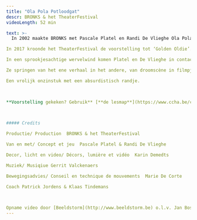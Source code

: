 ```yaml
---
title: "Ola Pola Potloodgat"
descr: BRONKS & het TheaterFestival
videoLength: 52 min

text: >-
  In 2002 maakte BRONKS met Pascale Platel en Randi De Vlieghe Ola Pola Potloodgat. Uitverkochte zalen, ellenlange tournees in binnen- en buitenland én winnaar van de Grote TheaterFestivalprijs.

In 2017 kroonde het TheaterFestival de voorstelling tot ‘Golden Oldie’. Ola Pola Potloodgat werd voor de gelegenheid vanonder het stof gehaald en opnieuw getoond aan een breed publiek.Mensen die de voorstelling ooit zagen herinnerden zich plots weer waarom ze het toen zo goed vonden en een nieuw publiek raakte instant verliefd. Ontdek nu zelf wat Ola Pola Potloodgat zo uniek maakt. Misschien is je volgende kans pas over 15 jaar, aarzel dus niet.

In een sprookjesachtige wervelwind komen Platel en De Vlieghe in contact met zeerovers, piranha’s, krokodillen en olifanten.

Ze springen van het ene verhaal in het andere, van droomscène in filmpje in dansje in gevecht.

Een vrolijk onzinstuk met een absurdistisch randje.

‍

**Voorstelling gekeken? Gebruik** [**de lesmap**](https://www.ccha.be/cms_files/File/Lesmap/Ola%20pola%20def%20lesmap.pdf) **voor nog meer plezier.**

‍

##### Credits

Productie/ Production  BRONKS & het TheaterFestival

Van en met/ Concept et jeu  Pascale Platel & Randi De Vlieghe

Decor, licht en video/ Décors, lumière et vidéo  Karin Demedts

Muziek/ Musiqiue Gerrit Valckenaers

Bewegingsadvies/ Conseil en technique de mouvements  Marie De Corte

Coach Patrick Jordens & Klaas Tindemans

‍

Opname video door [Beeldstorm](http://www.beeldstorm.be) o.l.v. Jan Bosteels
---
```

